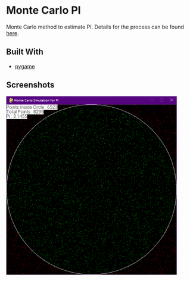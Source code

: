 # Monte Carlo PI

Monte Carlo method to estimate PI. Details for the process can be found [here](https://academo.org/demos/estimating-pi-monte-carlo/).

## Built With

- [pygame](https://www.pygame.org/)

## Screenshots

<img height="480px" src="Screenshots/1.png">
